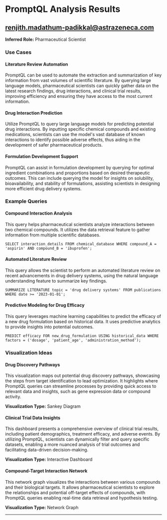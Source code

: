 # PromptQL Analysis Results

## renjith.madathum-padikkal@astrazeneca.com

**Inferred Role:** Pharmaceutical Scientist

### Use Cases

#### Literature Review Automation
PromptQL can be used to automate the extraction and summarization of key information from vast volumes of scientific literature. By querying large language models, pharmaceutical scientists can quickly gather data on the latest research findings, drug interactions, and clinical trial results, improving efficiency and ensuring they have access to the most current information.

#### Drug Interaction Prediction
Utilize PromptQL to query large language models for predicting potential drug interactions. By inputting specific chemical compounds and existing medications, scientists can use the model's vast database of known interactions to identify possible adverse effects, thus aiding in the development of safer pharmaceutical products.

#### Formulation Development Support
PromptQL can assist in formulation development by querying for optimal ingredient combinations and proportions based on desired therapeutic outcomes. This can include querying the model for insights on solubility, bioavailability, and stability of formulations, assisting scientists in designing more efficient drug delivery systems.

### Example Queries

#### Compound Interaction Analysis
This query helps pharmaceutical scientists analyze interactions between two chemical compounds. It utilizes the data retrieval feature to gather information from multiple scientific databases.

```
SELECT interaction_details FROM chemical_database WHERE compound_A = 'aspirin' AND compound_B = 'ibuprofen';
```

#### Automated Literature Review
This query allows the scientist to perform an automated literature review on recent advancements in drug delivery systems, using the natural language understanding feature to summarize key findings.

```
SUMMARIZE LITERATURE topic = 'drug delivery systems' FROM publications WHERE date >= '2023-01-01';
```

#### Predictive Modeling for Drug Efficacy
This query leverages machine learning capabilities to predict the efficacy of a new drug formulation based on historical data. It uses predictive analytics to provide insights into potential outcomes.

```
PREDICT efficacy FOR new_drug_formulation USING historical_data WHERE factors = ('dosage', 'patient_age', 'administration_method');
```

### Visualization Ideas

#### Drug Discovery Pathways
This visualization maps out potential drug discovery pathways, showcasing the steps from target identification to lead optimization. It highlights where PromptQL queries can streamline processes by providing quick access to relevant data and insights, such as gene expression data or compound activity.

**Visualization Type:** Sankey Diagram

#### Clinical Trial Data Insights
This dashboard presents a comprehensive overview of clinical trial results, including patient demographics, treatment efficacy, and adverse events. By utilizing PromptQL, scientists can dynamically filter and query specific datasets, enabling a more nuanced analysis of trial outcomes and facilitating data-driven decision-making.

**Visualization Type:** Interactive Dashboard

#### Compound-Target Interaction Network
This network graph visualizes the interactions between various compounds and their biological targets. It allows pharmaceutical scientists to explore the relationships and potential off-target effects of compounds, with PromptQL queries enabling real-time data retrieval and hypothesis testing.

**Visualization Type:** Network Graph

---

